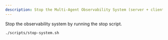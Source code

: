 ```yaml
---
description: Stop the Multi-Agent Observability System (server + client)
---
```


Stop the observability system by running the stop script.

```bash
./scripts/stop-system.sh
```
